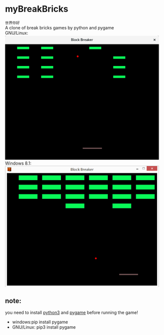 # myBreakBricks
`世界你好`\
A clone of break bricks games by python and pygame\
GNU/Linux:\
![image0](https://github.com/Nick-Aaron/myBreakBricks/blob/master/preview_linux.png)\
Windows 8.1:\
![image1](https://github.com/Nick-Aaron/myBreakBricks/blob/master/preview.png) 
## note: 
you need to install [python3](https://www.python.org/downloads/release/python-364/) and [pygame](https://www.pygame.org/news) before running the game! 
* windows:pip install pygame 
* GNU/Linux: pip3 install pygame
